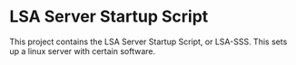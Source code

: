 # LSA Server Startup Script

This project contains the LSA Server Startup Script, or LSA-SSS. This sets up a linux server with certain software.
